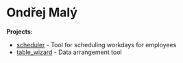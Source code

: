 # Ondřej Malý

**Projects:**
 + [scheduler](https://github.com/ylam21/scheduler) - Tool for scheduling workdays for employees
 + [table_wizard](https://github.com/ylam21/table-wizard) - Data arrangement tool
